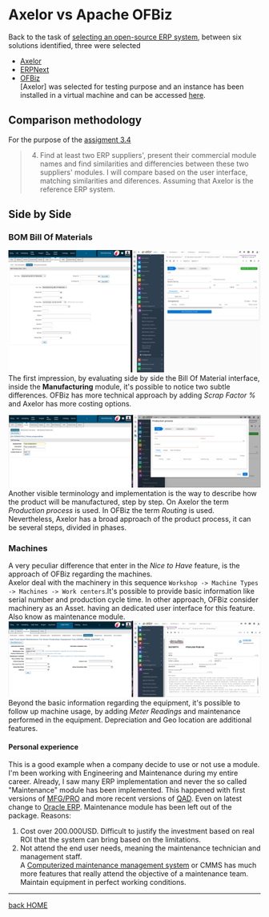 # Axelor vs Apache OFBiz
Back to the task of [selecting an open-source ERP system](https://code.33co.de/ehofmann/ERP-samk/issues/19), between six solutions identified, three were selected
- [Axelor](https://axelor.com/erp/)
- [ERPNext](https://erpnext.com/)
- [OFBiz](https://ofbiz.apache.org/)    
[Axelor] was selected for testing purpose and an instance has been installed in a virtual machine and can be accessed [here](https://erp.33co.de).    

## Comparison methodology
For the purpose of the [assigment 3.4](assigments/assigment3.md)
> 4. Find at least two ERP suppliers', present their commercial module names and find similarities and differencies between these two suppliers' modules.
I will compare based on the user interface, matching similarities and diferences. Assuming that Axelor is the reference ERP system.

## Side by Side
### BOM Bill Of Materials
![Bill of Materials](assigments/img/03-04-BOM.png)
The first impression, by evaluating side by side the Bill Of Material interface, inside the **Manufacturing** module, it's possible to notice two subtle differences. OFBiz has more technical approach by adding *Scrap Factor %* and Axelor has more costing options.

![routing](assigments/img/03-04-routing.png)
Another visible terminology and implementation is the way to describe how the product will be manufactured, step by step. On Axelor the term *Production process* is used. In OFBiz the term *Routing* is used. Nevertheless, Axelor has a broad approach of the product process, it can be several steps, divided in phases.  

### Machines
A very peculiar difference that enter in the *Nice to Have* feature, is the approach of OFBiz regarding the machines.    
Axelor deal with the machinery in this sequence ```Workshop -> Machine Types -> Machines -> Work centers```.It's possible to provide basic information like serial number and production cycle time. In other approach, OFBiz consider machinery as an Asset. having an dedicated user interface for this feature. Also know as maintenance module. 
![maintenance module](assigments/img/03-04-maint.png)
Beyond the basic information regarding the equipment, it's possible to follow up machine usage, by adding *Meter Readings* and maintenance performed in the equipment. Depreciation and Geo location are additional features.    

#### Personal experience 
This is a good example when a company decide to use or not use a module. I'm been working with Engineering and Maintenance during my entire career. Already, I saw many ERP implementation and never the so called "Maintenance" module has been implemented. This happened with first versions of [MFG/PRO](https://www.qad.com/mfgpro) and more recent versions of [QAD](https://www.qad.com/). Even on latest change to [Oracle ERP](https://www.oracle.com/scm/#rc30maint). Maintenance module has been left out of the package. Reasons:
1. Cost over 200.000USD. Difficult to justify the investment based on real ROI that the system can bring based on the limitations.
2. Not attend the end user needs, meaning the maintenance technician and management staff.     
A [Computerized maintenance management system](https://www.ibm.com/topics/what-is-a-cmms) or CMMS has much more features that really attend the objective of a maintenance team. Maintain equipment in perfect working conditions.

---

[back HOME](https://code.33co.de/ehofmann/ERP-samk)